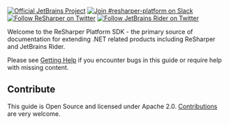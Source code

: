 [//]: # (title: ReSharper Platform SDK)

<!-- Copyright 2000-2021 JetBrains s.r.o. and other contributors. Use of this source code is governed by the Apache 2.0 license that can be found in the LICENSE file. -->

[![Official JetBrains Project](https://jb.gg/badges/official-flat-square.svg)](https://confluence.jetbrains.com/display/ALL/JetBrains+on+GitHub)
[![Join #resharper-platform on Slack](https://img.shields.io/badge/Slack-%23resharper--platform-blue?style=flat-square&logo=slack)](https://plugins.jetbrains.com/slack)
[![Follow ReSharper on Twitter](https://img.shields.io/twitter/follow/resharper?style=flat-square&logo=twitter&label=Follow%20@resharper)](https://twitter.com/resharper/)
[![Follow JetBrains Rider on Twitter](https://img.shields.io/twitter/follow/jetbrainsrider?style=flat-square&logo=twitter&label=Follow%20@JetBrainsRider)](https://twitter.com/JetBrainsRider/)

Welcome to the ReSharper Platform SDK - the primary source of documentation for extending .NET related products including ReSharper and JetBrains Rider.

<!--
## Getting Started

<table>
<tr>
<th>
SDK Docs Trail
</th>
<th>
Webinar
</th>
</tr>
<tr>
<td>

* [What is the IntelliJ Platform?](intellij_platform.md)
* [About this Guide](about.md)
    * [Key Topics](key_topics.md)
    * [Getting Help](getting_help.md)
* [Creating Your First Plugin](getting_started.md)
* [Useful Links](useful_links.md)
* [Marketing](marketing.md)

</td>

<td width="50%">

Watch [Busy plugin developers series. Episode 0](https://www.youtube.com/watch?v=-6D5-xEaYig) to get started with developing plugins and publishing on [JetBrains Marketplace](https://plugins.jetbrains.com).
<br/>
<br/>

<video href="-6D5-xEaYig" title="Busy plugin developers series. Episode 0" width="300"/>

More webinars are available [here](useful_links.md#webinars).

</td>
</tr>
</table>
-->

Please see [Getting Help](getting_help.md) if you encounter bugs in this guide or require help with missing content.

## Contribute

This guide is Open Source and licensed under Apache 2.0.
[Contributions](_CONTRIBUTING.md) are very welcome.
